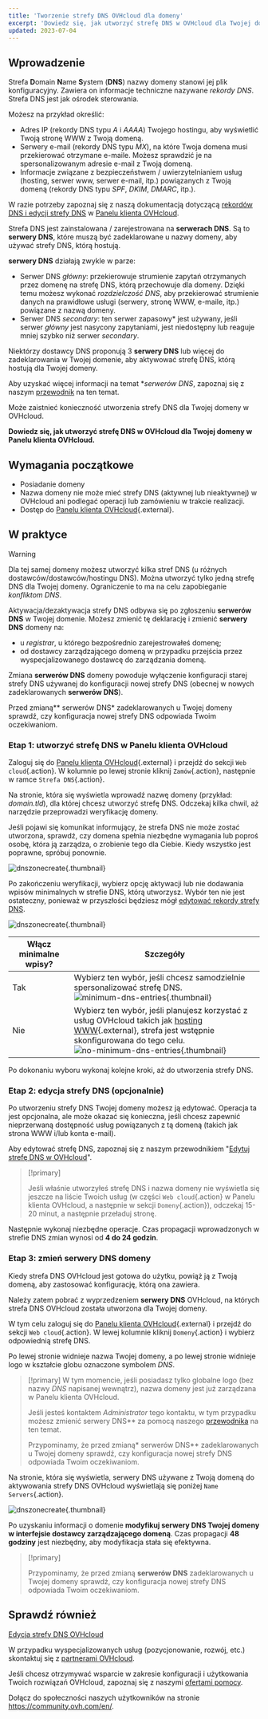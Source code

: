 ```yaml
---
title: 'Tworzenie strefy DNS OVHcloud dla domeny'
excerpt: 'Dowiedz się, jak utworzyć strefę DNS w OVHcloud dla Twojej domeny w Panelu klienta'
updated: 2023-07-04
---
```


## Wprowadzenie

Strefa **D**omain **N**ame **S**ystem (**DNS**) nazwy domeny stanowi jej plik konfiguracyjny. Zawiera on informacje techniczne nazywane *rekordy DNS*. Strefa DNS jest jak ośrodek sterowania.

Możesz na przykład określić:

- Adres IP (rekordy DNS typu *A* i *AAAA*) Twojego hostingu, aby wyświetlić Twoją stronę WWW z Twoją domeną.
- Serwery e-mail (rekordy DNS typu *MX*), na które Twoja domena musi przekierować otrzymane e-maile. Możesz sprawdzić je na spersonalizowanym adresie e-mail z Twoją domeną.
- Informacje związane z bezpieczeństwem / uwierzytelnianiem usług (hosting, serwer www, serwer e-mail, itp.) powiązanych z Twoją domeną (rekordy DNS typu *SPF*, *DKIM*, *DMARC*, itp.).

W razie potrzeby zapoznaj się z naszą dokumentacją dotyczącą [rekordów DNS i edycji strefy DNS](/pages/web/domains/dns_zone_edit) w [Panelu klienta OVHcloud](https://www.ovh.com/auth/?action=gotomanager&from=https://www.ovh.pl/&ovhSubsidiary=pl).

Strefa DNS jest zainstalowana / zarejestrowana na **serwerach DNS**. Są to **serwery DNS**, które muszą być zadeklarowane u nazwy domeny, aby używać strefy DNS, którą hostują. 

**serwery DNS** działają zwykle w parze:

- Serwer DNS *główny*: przekierowuje strumienie zapytań otrzymanych przez domenę na strefę DNS, którą przechowuje dla domeny. Dzięki temu możesz wykonać *rozdzielczość DNS*, aby przekierować strumienie danych na prawidłowe usługi (serwery, stronę WWW, e-maile, itp.) powiązane z nazwą domeny.
- Serwer DNS *secondary*: ten serwer zapasowy* jest używany, jeśli serwer *główny* jest nasycony zapytaniami, jest niedostępny lub reaguje mniej szybko niż serwer *secondary*.

Niektórzy dostawcy DNS proponują 3 **serwery DNS** lub więcej do zadeklarowania w Twojej domenie, aby aktywować strefę DNS, którą hostują dla Twojej domeny.

Aby uzyskać więcej informacji na temat **serwerów DNS*, zapoznaj się z naszym [przewodnik](/pages/web/domains/dns_server_general_information) na ten temat.

Może zaistnieć konieczność utworzenia strefy DNS dla Twojej domeny w OVHcloud.

**Dowiedz się, jak utworzyć strefę DNS w OVHcloud dla Twojej domeny w Panelu klienta OVHcloud.**

## Wymagania początkowe

- Posiadanie domeny
- Nazwa domeny nie może mieć strefy DNS (aktywnej lub nieaktywnej) w OVHcloud ani podlegać operacji lub zamówieniu w trakcie realizacji.
- Dostęp do [Panelu klienta OVHcloud](https://www.ovh.com/auth/?action=gotomanager&from=https://www.ovh.pl/&ovhSubsidiary=pl){.external}.

## W praktyce

> [!warning]
>
> Dla tej samej domeny możesz utworzyć kilka stref DNS (u różnych dostawców/dostawców/hostingu DNS). Można utworzyć tylko jedną strefę DNS dla Twojej domeny. Ograniczenie to ma na celu zapobieganie *konfliktom DNS*.
>
> Aktywacja/dezaktywacja strefy DNS odbywa się po zgłoszeniu **serwerów DNS** w Twojej domenie. Możesz zmienić tę deklarację i zmienić **serwery DNS** domeny na: 
>
> - u *registrar*, u którego bezpośrednio zarejestrowałeś domenę;
> - od dostawcy zarządzającego domeną w przypadku przejścia przez wyspecjalizowanego dostawcę do zarządzania domeną.
>
> Zmiana **serwerów DNS** domeny powoduje wyłączenie konfiguracji starej strefy DNS używanej do konfiguracji nowej strefy DNS (obecnej w nowych zadeklarowanych **serwerów DNS**).
>
> Przed zmianą** serwerów DNS* zadeklarowanych u Twojej domeny sprawdź, czy konfiguracja nowej strefy DNS odpowiada Twoim oczekiwaniom.
>

### Etap 1: utworzyć strefę DNS w Panelu klienta OVHcloud

Zaloguj się do [Panelu klienta OVHcloud](https://www.ovh.com/auth/?action=gotomanager&from=https://www.ovh.pl/&ovhSubsidiary=pl){.external} i przejdź do sekcji `Web cloud`{.action}. W kolumnie po lewej stronie kliknij `Zamów`{.action}, następnie w ramce `Strefa DNS`{.action}.

Na stronie, która się wyświetla wprowadź nazwę domeny (przykład: *domain.tld*), dla której chcesz utworzyć strefę DNS. Odczekaj kilka chwil, aż narzędzie przeprowadzi weryfikację domeny.

Jeśli pojawi się komunikat informujący, że strefa DNS nie może zostać utworzona, sprawdź, czy domena spełnia niezbędne wymagania lub poproś osobę, która ją zarządza, o zrobienie tego dla Ciebie. Kiedy wszystko jest poprawne, spróbuj ponownie.

![dnszonecreate](images/dns-zone-create-step1.png){.thumbnail}

Po zakończeniu weryfikacji, wybierz opcję aktywacji lub nie dodawania wpisów minimalnych w strefie DNS, którą utworzysz. Wybór ten nie jest ostateczny, ponieważ w przyszłości będziesz mógł [edytować rekordy strefy DNS](/pages/web/domains/dns_zone_edit).

![dnszonecreate](images/dns-zone-create-step2.png){.thumbnail}

|Włącz minimalne wpisy?|Szczegóły|
|---|---|
|Tak|Wybierz ten wybór, jeśli chcesz samodzielnie spersonalizować strefę DNS.</br>![minimum-dns-entries](images/minimal.png){.thumbnail}|
|Nie|Wybierz ten wybór, jeśli planujesz korzystać z usług OVHcloud takich jak [hosting WWW](https://www.ovhcloud.com/fr/web-hosting/){.external}, strefa jest wstępnie skonfigurowana do tego celu.</br>![no-minimum-dns-entries](images/no_minimal.png){.thumbnail}|

Po dokonaniu wyboru wykonaj kolejne kroki, aż do utworzenia strefy DNS.

### Etap 2: edycja strefy DNS (opcjonalnie)

Po utworzeniu strefy DNS Twojej domeny możesz ją edytować. Operacja ta jest opcjonalna, ale może okazać się konieczna, jeśli chcesz zapewnić nieprzerwaną dostępność usług powiązanych z tą domeną (takich jak strona WWW i/lub konta e-mail).

Aby edytować strefę DNS, zapoznaj się z naszym przewodnikiem "[Edytuj strefę DNS w OVHcloud](/pages/web/domains/dns_zone_edit)".

> [!primary]
>
> Jeśli właśnie utworzyłeś strefę DNS i nazwa domeny nie wyświetla się jeszcze na liście Twoich usług (w części `Web cloud`{.action} w Panelu klienta OVHcloud, a następnie w sekcji `Domeny`{.action}), odczekaj 15-20 minut, a następnie przeładuj stronę.
>

Następnie wykonaj niezbędne operacje. Czas propagacji wprowadzonych w strefie DNS zmian wynosi od **4 do 24 godzin**.

### Etap 3: zmień serwery DNS domeny

Kiedy strefa DNS OVHcloud jest gotowa do użytku, powiąż ją z Twoją domeną, aby zastosować konfigurację, którą ona zawiera. 

Należy zatem pobrać z wyprzedzeniem **serwery DNS** OVHcloud, na których strefa DNS OVHcloud została utworzona dla Twojej domeny.

W tym celu zaloguj się do [Panelu klienta OVHcloud](https://www.ovh.com/auth/?action=gotomanager&from=https://www.ovh.pl/&ovhSubsidiary=pl){.external} i przejdź do sekcji `Web cloud`{.action}. W lewej kolumnie kliknij `Domeny`{.action} i wybierz odpowiednią strefę DNS. 

Po lewej stronie widnieje nazwa Twojej domeny, a po lewej stronie widnieje logo w kształcie globu oznaczone symbolem *DNS*. 

> [!primary]
> W tym momencie, jeśli posiadasz tylko globalne logo (bez nazwy *DNS* napisanej wewnątrz), nazwa domeny jest już zarządzana w Panelu klienta OVHcloud. 
>
> Jeśli jesteś kontaktem *Administrator* tego kontaktu, w tym przypadku możesz zmienić serwery DNS** za pomocą naszego [przewodnika](/pages/web/domains/dns_server_general_information) na ten temat.
>
> Przypominamy, że przed zmianą* serwerów DNS** zadeklarowanych u Twojej domeny sprawdź, czy konfiguracja nowej strefy DNS odpowiada Twoim oczekiwaniom.
>

Na stronie, która się wyświetla, serwery DNS używane z Twoją domeną do aktywowania strefy DNS OVHcloud wyświetlają się poniżej `Name Servers`{.action}.

![dnszonecreate](images/dns-zone-create-step3.png){.thumbnail}

Po uzyskaniu informacji o domenie **modyfikuj serwery DNS Twojej domeny w interfejsie dostawcy zarządzającego domeną**. Czas propagacji **48 godziny** jest niezbędny, aby modyfikacja stała się efektywna.

> [!primary]
>
> Przypominamy, że przed zmianą **serwerów DNS** zadeklarowanych u Twojej domeny sprawdź, czy konfiguracja nowej strefy DNS odpowiada Twoim oczekiwaniom.
>

## Sprawdź również

[Edycja strefy DNS OVHcloud](/pages/web/domains/dns_zone_edit)

W przypadku wyspecjalizowanych usług (pozycjonowanie, rozwój, etc.) skontaktuj się z [partnerami OVHcloud](https://partner.ovhcloud.com/pl/directory/).

Jeśli chcesz otrzymywać wsparcie w zakresie konfiguracji i użytkowania Twoich rozwiązań OVHcloud, zapoznaj się z naszymi [ofertami pomocy](https://www.ovhcloud.com/pl/support-levels/).

Dołącz do społeczności naszych użytkowników na stronie <https://community.ovh.com/en/>. 